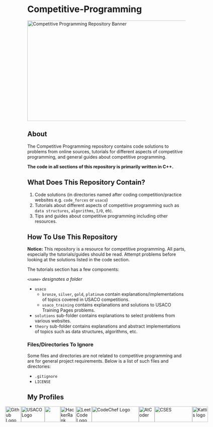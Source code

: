 # Competitive-Programming

<img src="https://repository-images.githubusercontent.com/570683570/c40060e2-63ae-4a72-8386-652d95172349" alt="Competitive Programming Repository Banner" width=640 height=320>

## About

The Competitive Programming repository contains code solutions to problems from online sources, tutorials for different aspects of competitive programming, and general guides about competitive programming.

**The code in all sections of this repository is primarily written in C++.**

## What Does This Repository Contain?

1. Code solutions (in directories named after coding competition/practice websites e.g. `code_forces` or `usaco`)
2. Tutorials about different aspects of competitive programming such as `data structures`, `algorithms`, `I/O`, etc.
3. Tips and guides about competitive programming including other resources.

## How To Use This Repository

**Notice:** This repository is a resource for competitive programming. All parts, especially the tutorials/guides should be read. Attempt problems before looking at the solutions listed in the code section.

The tutorials section has a few components:

*`<name>` designates a folder*

* `usaco`
  * `bronze`, `silver`, `gold`, `platinum` contain explanations/implementations of topics covered in USACO competitions.
  * `usaco_training` contains explanations and solutions to USACO Training Pages problems.
* `solutions` sub-folder contains explanations to select problems from various websites.
* `theory` sub-folder contains explanations and abstract implementations of topics such as data structures, algorithms, etc.

### Files/Directories To Ignore

Some files and directories are not related to competitive programming and are for general project requirements. Below is a list of such files and directories:

* `.gitignore`
* `LICENSE`

## My Profiles

<div style="display: flex; justify-content: center; align-items: center">
  <a href="https://github.com/gap-prog">
    <img src="https://github.githubassets.com/images/modules/logos_page/GitHub-Mark.png" alt="Github Logo" width=50 height=50>
  </a>
  <a href="http://usaco.org/">
    <img src="https://ioinformatics.org/images/usaco.png" alt="USACO Logo" alt="USACO Logo" width=75 height=50>
  </a>
  <a href="https://codeforces.com/profile/gpprog">
    <img src="https://cdn.iconscout.com/icon/free/png-256/code-forces-3629285-3031869.png" width=50 height=50>
  </a>
  <a href="https://www.hackerrank.com/profile/gpprog">
    <img src="https://upload.wikimedia.org/wikipedia/commons/4/40/HackerRank_Icon-1000px.png" alt="HackerRank Logo" width=50 height=50>
  </a>
  <a href="https://leetcode.com/gpprog/">
    <img src="https://leetcode.com/static/images/LeetCode_logo_rvs.png" alt="LeetCode Logo" width=50 height=50>
  </a>
  <a href="https://www.codechef.com/users/gapprog">
    <img src="https://upload.wikimedia.org/wikipedia/en/thumb/7/7b/Codechef%28new%29_logo.svg/1200px-Codechef%28new%29_logo.svg.png" alt="CodeChef Logo" width=150 height=50>
  </a>
  <a href="https://atcoder.jp/users/gpprog">
    <img src="https://img.atcoder.jp/assets/atcoder.png" alt="AtCoder" width=50 height=50>
  </a>
  <a href="https://cses.fi/user/146769">
   <img src="https://cses.fi/logo.png" alt="CSES" width=120 height=50>
  </a>
  <a href="https://open.kattis.com/users/4kvs4xs9">
   <img src="https://open.kattis.com/images/site-logo?v=50ef049acd5158e8b1df78aea2008ba3" alt="Kattis logo" width=50 height=50>
  </a>
</div>
